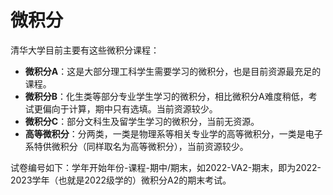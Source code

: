 # 微积分

清华大学目前主要有这些微积分课程：

* **微积分A**：这是大部分理工科学生需要学习的微积分，也是目前资源最充足的课程。
* **微积分B**：化生类等部分专业学生学习的微积分，相比微积分A难度稍低，考试更偏向于计算，期中只有选填。当前资源较少。
* **微积分C**：部分文科生及留学生学习的微积分，当前无资源。
* **高等微积分**：分两类，一类是物理系等相关专业学的高等微积分，一类是电子系特供微积分（同样取名为高等微积分），当前资源较少。

试卷编号如下：学年开始年份-课程-期中/期末，如2022-VA2-期末，即为2022-2023学年（也就是2022级学的）微积分A2的期末考试。
